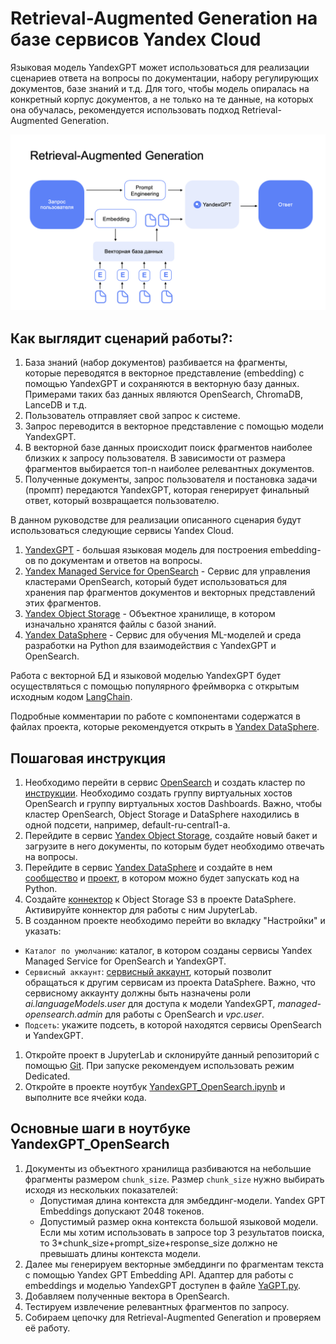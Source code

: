 # Retrieval-Augmented Generation на базе сервисов Yandex Cloud

Языковая модель YandexGPT может использоваться для реализации сценариев ответа на вопросы по документации, набору регулирующих документов, базе знаний и т.д. Для того, чтобы модель опиралась на конкретный корпус документов, а не только на те данные, на которых она обучалась, рекомендуется использовать подход Retrieval-Augmented Generation.

![Архитектура Retrieval-Augmented Generation](images/retrieval_augmented_generation_scanario.png)

## Как выглядит сценарий работы?:
1. База знаний (набор документов) разбивается на фрагменты, которые переводятся в векторное представление (embedding) с помощью YandexGPT и сохраняются в векторную базу данных. Примерами таких баз данных являются OpenSearch, ChromaDB, LanceDB и т.д.
1. Пользователь отправляет свой запрос к системе.
1. Запрос переводится в векторное представление с помощью модели YandexGPT. 
1. В векторной базе данных происходит поиск фрагментов наиболее близких к запросу пользователя. В зависимости от размера фрагментов выбирается топ-n наиболее релевантных документов.
1. Полученные документы, запрос пользователя и постановка задачи (промпт) передаются YandexGPT, которая генерирует финальный ответ, который возвращается пользователю. 

В данном руководстве для реализации описанного сценария будут использоваться следующие сервисы Yandex Cloud.
1. [YandexGPT](https://cloud.yandex.ru/docs/yandexgpt/) - большая языковая модель для построения embedding-ов по документам и ответов на вопросы.
1. [Yandex Managed Service for OpenSearch](https://cloud.yandex.ru/docs/managed-opensearch/) - Сервис для управления кластерами OpenSearch, который будет использоваться для хранения пар фрагментов документов и векторных представлений этих фрагментов.
1. [Yandex Object Storage](https://cloud.yandex.ru/docs/storage/) - Объектное хранилище, в котором изначально хранятся файлы с базой знаний. 
1. [Yandex DataSphere](https://cloud.yandex.ru/docs/datasphere/) - Cервис для обучения ML-моделей и среда разработки на Python для взаимодействия с YandexGPT и OpenSearch.

Работа с векторной БД и языковой моделью YandexGPT будет осуществляться с помощью популярного фреймворка с открытым исходным кодом [LangChain](https://www.langchain.com/). 

Подробные комментарии по работе с компонентами содержатся в файлах проекта, которые рекомендуется открыть в [Yandex DataSphere](https://cloud.yandex.ru/services/datasphere).

## Пошаговая инструкция

1. Необходимо перейти в сервис [OpenSearch](https://cloud.yandex.ru/services/managed-opensearch) и создать кластер по [инструкции](https://cloud.yandex.ru/docs/managed-opensearch/operations/cluster-create). Необходимо создать группу виртуальных хостов OpenSearch и группу виртуальных хостов Dashboards. Важно, чтобы кластер OpenSearch, Object Storage и DataSphere находились в одной подсети, например, 
default-ru-central1-a.
1. Перейдите в сервис [Yandex Object Storage](https://cloud.yandex.ru/docs/storage/), создайте новый бакет и загрузите в него документы, по которым будет необходимо отвечать на вопросы.  
1. Перейдите в сервис [Yandex DataSphere](https://cloud.yandex.ru/services/datasphere) и создайте в нем [сообщество](https://cloud.yandex.ru/docs/datasphere/operations/community/create) и [проект](https://cloud.yandex.ru/docs/datasphere/operations/projects/create), в котором можно будет запускать код на Python. 
1. Создайте [коннектор](https://cloud.yandex.ru/docs/datasphere/operations/data/s3-connectors) к Object Storage S3 в проекте DataSphere. Активируйте коннектор для работы с ним JupyterLab. 
1. В созданном проекте необходимо перейти во вкладку "Настройки" и указать:
- `Каталог по умолчанию`: каталог, в котором созданы сервисы Yandex Managed Service for OpenSearch и YandexGPT.
- `Сервисный аккаунт`: [сервисный аккаунт](https://cloud.yandex.ru/docs/iam/quickstart-sa), который позволит обращаться к другим сервисам из проекта DataSphere. Важно, что сервисному аккаунту должны быть назначены роли *ai.languageModels.user* для доступа к модели YandexGPT, *managed-opensearch.admin* для работы с OpenSearch и *vpc.user*.
- `Подсеть`: укажите подсеть, в которой находятся сервисы OpenSearch и YandexGPT.
1. Откройте проект в JupyterLab и склонируйте данный репозиторий с помощью [Git](https://cloud.yandex.ru/docs/datasphere/operations/projects/work-with-git). При запуске рекомендуем использовать режим Dedicated. 
1. Откройте в проекте ноутбук [YandexGPT_OpenSearch.ipynb](YandexGPT_OpenSearch.ipynb) и выполните все ячейки кода.


## Основные шаги в ноутбуке YandexGPT_OpenSearch
1. Документы из объектного хранилища разбиваются на небольшие фрагменты размером `chunk_size`. Размер `chunk_size` нужно выбирать исходя из нескольких показателей:
    * Допустимая длина контекста для эмбеддинг-модели. Yandex GPT Embeddings допускают 2048 токенов.
    * Допустимый размер окна контекста большой языковой модели. Если мы хотим использовать в запросе top 3 результатов поиска, то 3*chunk_size+prompt_size+response_size должно не превышать длины контекста модели.
1. Далее мы генерируем векторные эмбеддинги по фрагментам текста с помощью Yandex GPT Embedding API. Адаптер для работы с embeddings и моделью YandexGPT доступен в файле [YaGPT.py](YaGPT.py).
1. Добавляем полученные вектора в OpenSearch.
1. Тестируем извлечение релевантных фрагментов по запросу.
1. Собираем цепочку для Retrieval-Augmented Generation и проверяем её работу.
